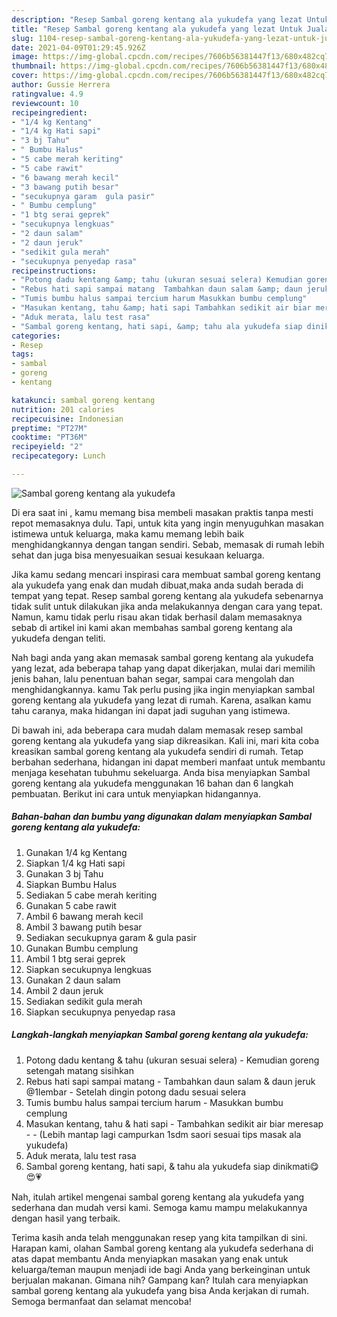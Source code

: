 ```yaml
---
description: "Resep Sambal goreng kentang ala yukudefa yang lezat Untuk Jualan"
title: "Resep Sambal goreng kentang ala yukudefa yang lezat Untuk Jualan"
slug: 1104-resep-sambal-goreng-kentang-ala-yukudefa-yang-lezat-untuk-jualan
date: 2021-04-09T01:29:45.926Z
image: https://img-global.cpcdn.com/recipes/7606b56381447f13/680x482cq70/sambal-goreng-kentang-ala-yukudefa-foto-resep-utama.jpg
thumbnail: https://img-global.cpcdn.com/recipes/7606b56381447f13/680x482cq70/sambal-goreng-kentang-ala-yukudefa-foto-resep-utama.jpg
cover: https://img-global.cpcdn.com/recipes/7606b56381447f13/680x482cq70/sambal-goreng-kentang-ala-yukudefa-foto-resep-utama.jpg
author: Gussie Herrera
ratingvalue: 4.9
reviewcount: 10
recipeingredient:
- "1/4 kg Kentang"
- "1/4 kg Hati sapi"
- "3 bj Tahu"
- " Bumbu Halus"
- "5 cabe merah keriting"
- "5 cabe rawit"
- "6 bawang merah kecil"
- "3 bawang putih besar"
- "secukupnya garam  gula pasir"
- " Bumbu cemplung"
- "1 btg serai geprek"
- "secukupnya lengkuas"
- "2 daun salam"
- "2 daun jeruk"
- "sedikit gula merah"
- "secukupnya penyedap rasa"
recipeinstructions:
- "Potong dadu kentang &amp; tahu (ukuran sesuai selera) Kemudian goreng setengah matang sisihkan"
- "Rebus hati sapi sampai matang  Tambahkan daun salam &amp; daun jeruk @1lembar Setelah dingin potong dadu sesuai selera"
- "Tumis bumbu halus sampai tercium harum Masukkan bumbu cemplung"
- "Masukan kentang, tahu &amp; hati sapi Tambahkan sedikit air biar meresap  (Lebih mantap lagi campurkan 1sdm saori sesuai tips masak ala yukudefa)"
- "Aduk merata, lalu test rasa"
- "Sambal goreng kentang, hati sapi, &amp; tahu ala yukudefa siap dinikmati😋😍💗"
categories:
- Resep
tags:
- sambal
- goreng
- kentang

katakunci: sambal goreng kentang 
nutrition: 201 calories
recipecuisine: Indonesian
preptime: "PT27M"
cooktime: "PT36M"
recipeyield: "2"
recipecategory: Lunch

---
```



![Sambal goreng kentang ala yukudefa](https://img-global.cpcdn.com/recipes/7606b56381447f13/680x482cq70/sambal-goreng-kentang-ala-yukudefa-foto-resep-utama.jpg)

Di era  saat ini , kamu memang bisa membeli masakan praktis tanpa mesti repot memasaknya dulu. Tapi, untuk kita yang ingin menyuguhkan masakan istimewa untuk keluarga, maka kamu memang lebih baik menghidangkannya dengan tangan sendiri. Sebab, memasak di rumah lebih sehat dan juga bisa menyesuaikan sesuai kesukaan keluarga.

Jika kamu sedang mencari inspirasi cara membuat sambal goreng kentang ala yukudefa yang enak dan mudah dibuat,maka anda sudah berada di tempat yang tepat. Resep sambal goreng kentang ala yukudefa  sebenarnya tidak sulit untuk dilakukan jika anda melakukannya dengan cara yang tepat. Namun, kamu tidak perlu risau akan tidak berhasil dalam memasaknya 
sebab di artikel ini kami akan membahas sambal goreng kentang ala yukudefa dengan teliti.  



Nah bagi anda yang akan memasak sambal goreng kentang ala yukudefa yang lezat, ada beberapa tahap yang dapat dikerjakan, mulai dari memilih jenis bahan, lalu penentuan bahan segar, sampai cara mengolah dan menghidangkannya. kamu Tak perlu pusing jika ingin menyiapkan sambal goreng kentang ala yukudefa yang lezat di rumah. Karena, asalkan kamu  tahu caranya, maka hidangan ini dapat jadi suguhan yang istimewa.

Di bawah ini, ada beberapa cara mudah dalam memasak resep sambal goreng kentang ala yukudefa yang siap dikreasikan. Kali ini, mari kita coba kreasikan sambal goreng kentang ala yukudefa sendiri di rumah. Tetap berbahan sederhana, hidangan ini dapat memberi manfaat untuk membantu menjaga kesehatan tubuhmu sekeluarga. Anda bisa menyiapkan Sambal goreng kentang ala yukudefa menggunakan 16 bahan dan 6 langkah pembuatan. Berikut ini cara untuk menyiapkan hidangannya.

<!--inarticleads1-->

##### Bahan-bahan dan bumbu yang digunakan dalam menyiapkan Sambal goreng kentang ala yukudefa:

1. Gunakan 1/4 kg Kentang
1. Siapkan 1/4 kg Hati sapi
1. Gunakan 3 bj Tahu
1. Siapkan  Bumbu Halus
1. Sediakan 5 cabe merah keriting
1. Gunakan 5 cabe rawit
1. Ambil 6 bawang merah kecil
1. Ambil 3 bawang putih besar
1. Sediakan secukupnya garam &amp; gula pasir
1. Gunakan  Bumbu cemplung
1. Ambil 1 btg serai geprek
1. Siapkan secukupnya lengkuas
1. Gunakan 2 daun salam
1. Ambil 2 daun jeruk
1. Sediakan sedikit gula merah
1. Siapkan secukupnya penyedap rasa




<!--inarticleads2-->

##### Langkah-langkah menyiapkan Sambal goreng kentang ala yukudefa:

1. Potong dadu kentang &amp; tahu (ukuran sesuai selera) - Kemudian goreng setengah matang sisihkan
1. Rebus hati sapi sampai matang  - Tambahkan daun salam &amp; daun jeruk @1lembar - Setelah dingin potong dadu sesuai selera
1. Tumis bumbu halus sampai tercium harum - Masukkan bumbu cemplung
1. Masukan kentang, tahu &amp; hati sapi - Tambahkan sedikit air biar meresap -  - (Lebih mantap lagi campurkan 1sdm saori sesuai tips masak ala yukudefa)
1. Aduk merata, lalu test rasa
1. Sambal goreng kentang, hati sapi, &amp; tahu ala yukudefa siap dinikmati😋😍💗




Nah, itulah artikel mengenai  sambal goreng kentang ala yukudefa  yang sederhana dan mudah versi kami. Semoga kamu mampu melakukannya dengan hasil yang terbaik. 

Terima kasih anda telah menggunakan resep yang kita tampilkan di sini. Harapan kami, olahan  Sambal goreng kentang ala yukudefa sederhana di atas dapat membantu Anda menyiapkan masakan yang enak untuk keluarga/teman maupun menjadi ide bagi Anda yang berkeinginan untuk berjualan makanan. Gimana nih? Gampang kan? Itulah cara menyiapkan sambal goreng kentang ala yukudefa yang bisa Anda kerjakan di rumah. Semoga bermanfaat dan selamat mencoba!

